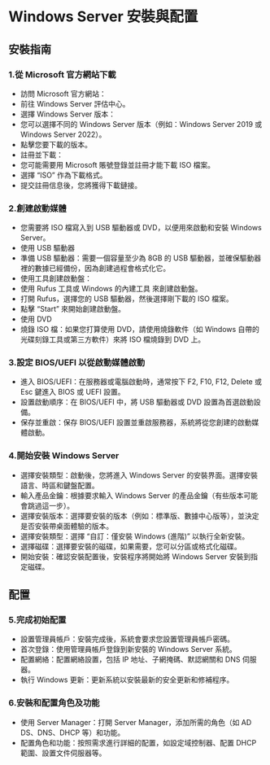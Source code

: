 # Windows Server 安裝與配置
## 安裝指南
### 1.從 Microsoft 官方網站下載
- 訪問 Microsoft 官方網站：
- 前往 Windows Server 評估中心。
- 選擇 Windows Server 版本：
- 您可以選擇不同的 Windows Server 版本（例如：Windows Server 2019 或 Windows Server 2022）。
- 點擊您要下載的版本。
- 註冊並下載：
- 您可能需要用 Microsoft 賬號登錄並註冊才能下載 ISO 檔案。
- 選擇 “ISO” 作為下載格式。
- 提交註冊信息後，您將獲得下載鏈接。
### 2.創建啟動媒體
- 您需要將 ISO 檔寫入到 USB 驅動器或 DVD，以便用來啟動和安裝 Windows Server。
- 使用 USB 驅動器
- 準備 USB 驅動器：需要一個容量至少為 8GB 的 USB 驅動器，並確保驅動器裡的數據已經備份，因為創建過程會格式化它。
- 使用工具創建啟動盤：
- 使用 Rufus 工具或 Windows 的內建工具 來創建啟動盤。
- 打開 Rufus，選擇您的 USB 驅動器，然後選擇剛下載的 ISO 檔案。
- 點擊 “Start” 來開始創建啟動盤。
- 使用 DVD
- 燒錄 ISO 檔：如果您打算使用 DVD，請使用燒錄軟件（如 Windows 自帶的光碟刻錄工具或第三方軟件）來將 ISO 檔燒錄到 DVD 上。
### 3.設定 BIOS/UEFI 以從啟動媒體啟動
- 進入 BIOS/UEFI：在服務器或電腦啟動時，通常按下 F2, F10, F12, Delete 或 Esc 鍵進入 BIOS 或 UEFI 設置。
- 設置啟動順序：在 BIOS/UEFI 中，將 USB 驅動器或 DVD 設置為首選啟動設備。
- 保存並重啟：保存 BIOS/UEFI 設置並重啟服務器，系統將從您創建的啟動媒體啟動。
### 4.開始安裝 Windows Server
- 選擇安裝類型：啟動後，您將進入 Windows Server 的安裝界面。選擇安裝語言、時區和鍵盤配置。
- 輸入產品金鑰：根據要求輸入 Windows Server 的產品金鑰（有些版本可能會跳過這一步）。
- 選擇安裝版本：選擇要安裝的版本（例如：標準版、數據中心版等），並決定是否安裝帶桌面體驗的版本。
- 選擇安裝類型：選擇 “自訂：僅安裝 Windows (進階)” 以執行全新安裝。
- 選擇磁碟：選擇要安裝的磁碟，如果需要，您可以分區或格式化磁碟。
- 開始安裝：確認安裝配置後，安裝程序將開始將 Windows Server 安裝到指定磁碟。
## 配置
### 5.完成初始配置
- 設置管理員帳戶：安裝完成後，系統會要求您設置管理員帳戶密碼。
- 首次登錄：使用管理員帳戶登錄到新安裝的 Windows Server 系統。
- 配置網絡：配置網絡設置，包括 IP 地址、子網掩碼、默認網關和 DNS 伺服器。
- 執行 Windows 更新：更新系統以安裝最新的安全更新和修補程序。
### 6.安裝和配置角色及功能
- 使用 Server Manager：打開 Server Manager，添加所需的角色（如 AD DS、DNS、DHCP 等）和功能。
- 配置角色和功能：按照需求進行詳細的配置，如設定域控制器、配置 DHCP 範圍、設置文件伺服器等。
